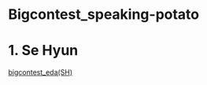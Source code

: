 # Bigcontest_speaking-potato

# 1. Se Hyun
[bigcontest_eda(SH)](https://htmlpreview.github.io/?https://github.com/sehyun1094/Bigcontest_speaking-potato/blob/main/bigcontest/rmd/bigcontest_eda-SH-.html)